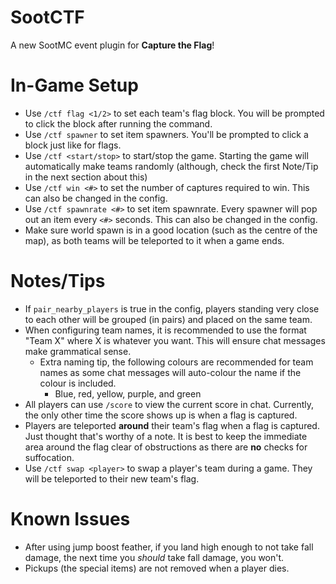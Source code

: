 # SootCTF

A new SootMC event plugin for **Capture the Flag**!

# In-Game Setup
- Use `/ctf flag <1/2>` to set each team's flag block. You will be prompted to click the block after running the command.
- Use `/ctf spawner` to set item spawners. You'll be prompted to click a block just like for flags.
- Use `/ctf <start/stop>` to start/stop the game. Starting the game will automatically make teams randomly (although, check the first Note/Tip in the next section about this)
- Use `/ctf win <#>` to set the number of captures required to win. This can also be changed in the config.
- Use `/ctf spawnrate <#>` to set item spawnrate. Every spawner will pop out an item every `<#>` seconds. This can also be changed in the config.
- Make sure world spawn is in a good location (such as the centre of the map), as both teams will be teleported to it when a game ends.

# Notes/Tips
- If `pair_nearby_players` is true in the config, players standing very close to each other will be grouped (in pairs) and placed on the same team.
- When configuring team names, it is recommended to use the format "Team X" where X is whatever you want. This will ensure chat messages make grammatical sense.
    - Extra naming tip, the following colours are recommended for team names as some chat messages will auto-colour the name if the colour is included.
        - Blue, red, yellow, purple, and green
- All players can use `/score` to view the current score in chat. Currently, the only other time the score shows up is when a flag is captured.
- Players are teleported **around** their team's flag when a flag is captured. Just thought that's worthy of a note. It is best to keep the immediate area around the flag clear of obstructions as there are **no** checks for suffocation.
- Use `/ctf swap <player>` to swap a player's team during a game. They will be teleported to their new team's flag.

# Known Issues
- After using jump boost feather, if you land high enough to not take fall damage, the next time you *should* take fall damage, you won't.
- Pickups (the special items) are not removed when a player dies.